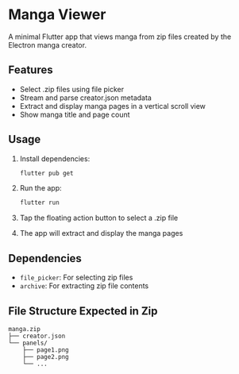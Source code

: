 # Manga Viewer

A minimal Flutter app that views manga from zip files created by the Electron manga creator.

## Features

- Select .zip files using file picker
- Stream and parse creator.json metadata
- Extract and display manga pages in a vertical scroll view
- Show manga title and page count

## Usage

1. Install dependencies:
   ```bash
   flutter pub get
   ```

2. Run the app:
   ```bash
   flutter run
   ```

3. Tap the floating action button to select a .zip file
4. The app will extract and display the manga pages

## Dependencies

- `file_picker`: For selecting zip files
- `archive`: For extracting zip file contents

## File Structure Expected in Zip

```
manga.zip
├── creator.json
└── panels/
    ├── page1.png
    ├── page2.png
    └── ...
```